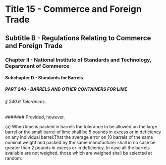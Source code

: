 
# Title 15 - Commerce and Foreign Trade
## Subtitle B - Regulations Relating to Commerce and Foreign Trade
### Chapter II - National Institute of Standards and Technology, Department of Commerce
#### Subchapter D - Standards for Barrels
##### PART 240 - BARRELS AND OTHER CONTAINERS FOR LIME
###### § 240.6 Tolerances.
####### Provided, however,

(a) When lime is packed in barrels the tolerance to be allowed on the large barrel or the small barrel of lime shall be 5 pounds in excess or in deficiency on any individual barrel:That the average error on 10 barrels of the same nominal weight and packed by the same manufacturer shall in no case be greater than 2 pounds in excess or in deficiency. In case all the barrels available are not weighed, those which are weighed shall be selected at random.
